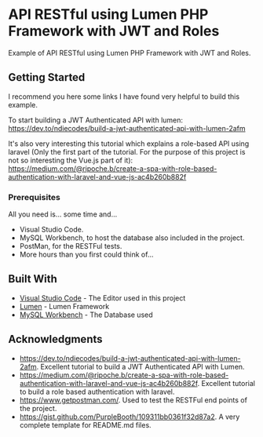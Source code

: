 # API RESTful using Lumen PHP Framework with JWT and Roles

Example of API RESTful using Lumen PHP Framework with JWT and Roles.

## Getting Started

I recommend you here some links I have found very helpful to build this example.

To start building a JWT Authenticated API with lumen:
https://dev.to/ndiecodes/build-a-jwt-authenticated-api-with-lumen-2afm

It's also very interesting this tutorial which explains a role-based API using laravel (Only the first part of the tutorial. For the purpose of this project is not so interesting the Vue.js part of it):
https://medium.com/@ripoche.b/create-a-spa-with-role-based-authentication-with-laravel-and-vue-js-ac4b260b882f

### Prerequisites

All you need is... some time and...
* Visual Studio Code.
* MySQL Workbench, to host the database also included in the project.
* PostMan, for the RESTFul tests.
* More hours than you first could think of...

## Built With

* [Visual Studio Code](https://code.visualstudio.com/) - The Editor used in this project
* [Lumen](https://lumen.laravel.com/) - Lumen Framework
* [MySQL Workbench](https://www.mysql.com/products/workbench/) - The Database used

## Acknowledgments

* https://dev.to/ndiecodes/build-a-jwt-authenticated-api-with-lumen-2afm. Excellent tutorial to build a JWT Authenticated API with Lumen.
* https://medium.com/@ripoche.b/create-a-spa-with-role-based-authentication-with-laravel-and-vue-js-ac4b260b882f. Excellent tutorial to build a role based authentication with laravel.
* https://www.getpostman.com/. Used to test the RESTFul end points of the project.
* https://gist.github.com/PurpleBooth/109311bb0361f32d87a2. A very complete template for README.md files.

